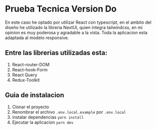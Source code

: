 # Prueba Tecnica Version Do
En este caso he optado por utilizar React con typescript, en el ambito del diseño he utilizado la libreria NextUI, quien integra tailwindcss, en mi opinion es muy poderosa y agradable a la vista. Toda la aplicacion esta adaptada al modelo responsive.
## Entre las librerias utilizadas esta:
1. React-router-DOM
2. React-hook-Form
3. React Query
4. Redux-Toolkit

## Guia de instalacion
1. Clonar el proyecto
2. Renombrar el archivo ```.env.local.example``` por ```.env.local```
3. instalar dependencias ```yarn install```
4. Ejecutar la aplicacion ```yarn dev```


